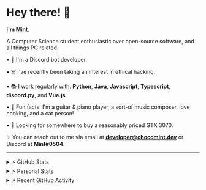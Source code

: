 # Hey there! 👋

**I'm Mint.**

A Computer Science student enthusiastic over open-source software, and all things PC related.

• 👾 I'm a Discord bot developer.

• ☠️ I've recently been taking an interest in ethical hacking.

• 📚 I work regularly with: **Python**, **Java**, **Javascript**, **Typescript**, **discord.py**, and **Vue.js**.

• 🍛 Fun facts: I'm a guitar & piano player, a sort-of music composer, love cooking, and a cat person!

• 🔎 Looking for somewhere to buy a reasonably priced GTX 3070.

✨ You can reach out to me via email at **developer@chocomint.dev** or Discord at **Mint#0504**.

---

<details>
    <summary>⚡ GitHub Stats</summary>

<img height="160px" align="center" alt="Mint's GitHub Stats" src="https://github-readme-stats-lunarmint.vercel.app/api?username=lunarmint&count_private=true&show_icons=true&hide_title=true&hide_border=true&title_color=00ffdf&icon_color=00ffdf&text_color=141823&bg_color=0,4158d0,c850c0,ffcc70&include_all_commits=false"/>

<img align="center" alt="Mint's Most Used Languages" src="https://github-readme-stats-lunarmint.vercel.app/api/top-langs/?username=lunarmint&hide_title=true&hide_border=true&langs_count=8&layout=compact&title_color=141823&bg_color=0,ffcc70,c850c0,4158d0"/>

</details>

<details>
    <summary>⚡ Personal Stats</summary>

<!--START_SECTION:waka-->
![Profile Views](http://img.shields.io/badge/Profile%20Views-1-blue)

![Lines of code](https://img.shields.io/badge/From%20Hello%20World%20I%27ve%20Written-163968%20lines%20of%20code-blue)

**I'm an Early 🐤** 

```text
🌞 Morning    56 commits     ████░░░░░░░░░░░░░░░░░░░░░   18.36% 
🌆 Daytime    101 commits    ████████░░░░░░░░░░░░░░░░░   33.11% 
🌃 Evening    60 commits     █████░░░░░░░░░░░░░░░░░░░░   19.67% 
🌙 Night      88 commits     ███████░░░░░░░░░░░░░░░░░░   28.85%

```
📅 **I'm Most Productive on Monday** 

```text
Monday       92 commits     ███████░░░░░░░░░░░░░░░░░░   30.16% 
Tuesday      34 commits     ██░░░░░░░░░░░░░░░░░░░░░░░   11.15% 
Wednesday    17 commits     █░░░░░░░░░░░░░░░░░░░░░░░░   5.57% 
Thursday     65 commits     █████░░░░░░░░░░░░░░░░░░░░   21.31% 
Friday       48 commits     ████░░░░░░░░░░░░░░░░░░░░░   15.74% 
Saturday     26 commits     ██░░░░░░░░░░░░░░░░░░░░░░░   8.52% 
Sunday       23 commits     ██░░░░░░░░░░░░░░░░░░░░░░░   7.54%

```


📊 **This Week I Spent My Time On** 

```text
💬 Programming Languages: 
Python                   17 hrs 46 mins      ███████████████████░░░░░░   78.14% 
C++                      3 hrs 46 mins       ████░░░░░░░░░░░░░░░░░░░░░   16.6% 
Other                    1 hr 8 mins         █░░░░░░░░░░░░░░░░░░░░░░░░   5.03% 
Text                     2 mins              ░░░░░░░░░░░░░░░░░░░░░░░░░   0.19% 
C                        0 secs              ░░░░░░░░░░░░░░░░░░░░░░░░░   0.04%

🔥 Editors: 
PyCharm                  18 hrs 57 mins      ████████████████████░░░░░   83.35% 
CLion                    3 hrs 47 mins       ████░░░░░░░░░░░░░░░░░░░░░   16.65%

🐱‍💻 Projects: 
Chiya                    18 hrs 57 mins      ████████████████████░░░░░   83.35% 
project1                 3 hrs 47 mins       ████░░░░░░░░░░░░░░░░░░░░░   16.65%

💻 Operating System: 
Windows                  22 hrs 44 mins      █████████████████████████   100.0%

```

**I Mostly Code in Python** 

```text
Python                   6 repos             ███████░░░░░░░░░░░░░░░░░░   28.57% 
C                        5 repos             ██████░░░░░░░░░░░░░░░░░░░   23.81% 
Java                     3 repos             ███░░░░░░░░░░░░░░░░░░░░░░   14.29% 
Clojure                  2 repos             ██░░░░░░░░░░░░░░░░░░░░░░░   9.52% 
Scala                    2 repos             ██░░░░░░░░░░░░░░░░░░░░░░░   9.52%

```



 Last Updated on 16/09/2021
<!--END_SECTION:waka-->

</details>

<details>
    <summary>⚡ Recent GitHub Activity</summary>

<!--START_SECTION:activity-->
1. 🎉 Merged PR [#101](https://github.com/ranimepiracy/chiya/pull/101) in [ranimepiracy/chiya](https://github.com/ranimepiracy/chiya)
2. 💪 Opened PR [#101](https://github.com/ranimepiracy/chiya/pull/101) in [ranimepiracy/chiya](https://github.com/ranimepiracy/chiya)
3. 💪 Opened PR [#100](https://github.com/ranimepiracy/chiya/pull/100) in [ranimepiracy/chiya](https://github.com/ranimepiracy/chiya)
4. 🎉 Merged PR [#91](https://github.com/ranimepiracy/chiya/pull/91) in [ranimepiracy/chiya](https://github.com/ranimepiracy/chiya)
5. 💪 Opened PR [#99](https://github.com/ranimepiracy/chiya/pull/99) in [ranimepiracy/chiya](https://github.com/ranimepiracy/chiya)
<!--END_SECTION:activity-->

</details>

